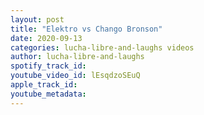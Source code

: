 ```yaml
---
layout: post
title: "Elektro vs Chango Bronson"
date: 2020-09-13
categories: lucha-libre-and-laughs videos
author: lucha-libre-and-laughs
spotify_track_id: 
youtube_video_id: lEsqdzoSEuQ
apple_track_id: 
youtube_metadata: 
---
```

